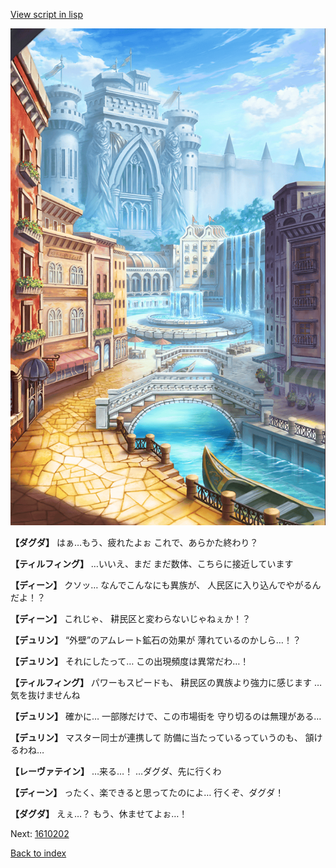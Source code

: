 [View script in lisp](../scripts/1610103.txt)

![006_town.png](../images/backgrounds/006_town.png)

**【ダグダ】**
はぁ…もう、疲れたよぉ
これで、あらかた終わり？

**【ティルフィング】**
…いいえ、まだ
まだ数体、こちらに接近しています

**【ディーン】**
クソッ…
なんでこんなにも異族が、
人民区に入り込んでやがるんだよ！？

**【ディーン】**
これじゃ、
耕民区と変わらないじゃねぇか！？

**【デュリン】**
“外壁”のアムレート鉱石の効果が
薄れているのかしら…！？

**【デュリン】**
それにしたって…
この出現頻度は異常だわ…！

**【ティルフィング】**
パワーもスピードも、
耕民区の異族より強力に感じます
…気を抜けませんね

**【デュリン】**
確かに…
一部隊だけで、この市場街を
守り切るのは無理がある…

**【デュリン】**
マスター同士が連携して
防備に当たっているっていうのも、
頷けるわね…

**【レーヴァテイン】**
…来る…！
…ダグダ、先に行くわ

**【ディーン】**
ったく、楽できると思ってたのによ…
行くぞ、ダグダ！

**【ダグダ】**
えぇ…？
もう、休ませてよぉ…！

Next: [1610202](1610202.md)

[Back to index](index.md)
